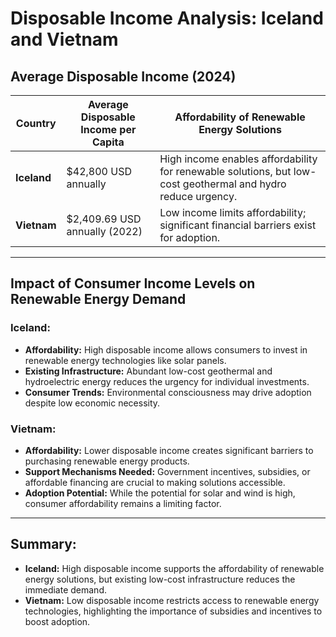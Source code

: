 
# Disposable Income Analysis: Iceland and Vietnam

## Average Disposable Income (2024)

| Country     | Average Disposable Income per Capita | Affordability of Renewable Energy Solutions                              |
|-------------|--------------------------------------|--------------------------------------------------------------------------|
| **Iceland** | $42,800 USD annually                | High income enables affordability for renewable solutions, but low-cost geothermal and hydro reduce urgency. |
| **Vietnam** | $2,409.69 USD annually (2022)       | Low income limits affordability; significant financial barriers exist for adoption. |

---

## Impact of Consumer Income Levels on Renewable Energy Demand

### Iceland:
- **Affordability:** High disposable income allows consumers to invest in renewable energy technologies like solar panels.
- **Existing Infrastructure:** Abundant low-cost geothermal and hydroelectric energy reduces the urgency for individual investments.
- **Consumer Trends:** Environmental consciousness may drive adoption despite low economic necessity.

### Vietnam:
- **Affordability:** Lower disposable income creates significant barriers to purchasing renewable energy products.
- **Support Mechanisms Needed:** Government incentives, subsidies, or affordable financing are crucial to making solutions accessible.
- **Adoption Potential:** While the potential for solar and wind is high, consumer affordability remains a limiting factor.

---

## Summary:
- **Iceland:** High disposable income supports the affordability of renewable energy solutions, but existing low-cost infrastructure reduces the immediate demand.
- **Vietnam:** Low disposable income restricts access to renewable energy technologies, highlighting the importance of subsidies and incentives to boost adoption.

